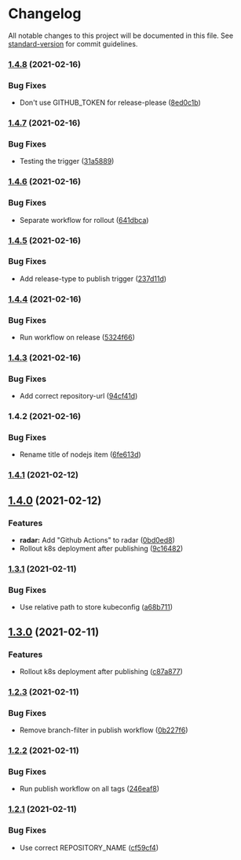 # Changelog

All notable changes to this project will be documented in this file. See [standard-version](https://github.com/conventional-changelog/standard-version) for commit guidelines.

### [1.4.8](https://www.github.com/flagbit/technology-radar/compare/v1.4.7...v1.4.8) (2021-02-16)


### Bug Fixes

* Don't use GITHUB_TOKEN for release-please ([8ed0c1b](https://www.github.com/flagbit/technology-radar/commit/8ed0c1bee907f35719440cf92b31aca08d81edbc))

### [1.4.7](https://www.github.com/flagbit/technology-radar/compare/v1.4.6...v1.4.7) (2021-02-16)


### Bug Fixes

* Testing the trigger ([31a5889](https://www.github.com/flagbit/technology-radar/commit/31a58891e4b1bbfb0f20b840ae64461ae497469e))

### [1.4.6](https://www.github.com/flagbit/technology-radar/compare/v1.4.5...v1.4.6) (2021-02-16)


### Bug Fixes

* Separate workflow for rollout ([641dbca](https://www.github.com/flagbit/technology-radar/commit/641dbca37992d44702fc45c85450bb15fa886a07))

### [1.4.5](https://www.github.com/flagbit/technology-radar/compare/v1.4.4...v1.4.5) (2021-02-16)


### Bug Fixes

* Add release-type to publish trigger ([237d11d](https://www.github.com/flagbit/technology-radar/commit/237d11d380ece9ba9aa69cc7ae4f5f9e1280f1d4))

### [1.4.4](https://www.github.com/flagbit/technology-radar/compare/v1.4.3...v1.4.4) (2021-02-16)


### Bug Fixes

* Run workflow on release ([5324f66](https://www.github.com/flagbit/technology-radar/commit/5324f6665f1def5dc7baf66d7acf6ace5f3d4ab5))

### [1.4.3](https://www.github.com/flagbit/technology-radar/compare/v1.4.2...v1.4.3) (2021-02-16)


### Bug Fixes

* Add correct repository-url ([94cf41d](https://www.github.com/flagbit/technology-radar/commit/94cf41d1f413e0621686ef5996473abc4b74cdc9))

### 1.4.2 (2021-02-16)


### Bug Fixes

* Rename title of nodejs item ([6fe613d](https://www.github.com/flagbit/technology-radar/commit/6fe613d7ee83b1b9bb5e91f951fd396263284948))

### [1.4.1](https://github.com/flagbit/flagbit-technology-radar/compare/1.4.0...1.4.1) (2021-02-12)

## [1.4.0](https://github.com/flagbit/flagbit-technology-radar/compare/1.3.1...1.4.0) (2021-02-12)


### Features

* **radar:** Add "Github Actions" to radar ([0bd0ed8](https://github.com/flagbit/flagbit-technology-radar/commit/0bd0ed8475a5fe7196ff6be5c4e6a686cf1bb1cb))
* Rollout k8s deployment after publishing ([9c16482](https://github.com/flagbit/flagbit-technology-radar/commit/9c16482b77dcb6d8d95118cff9e64b49cdc33a2f))

### [1.3.1](https://github.com/flagbit/flagbit-technology-radar/compare/1.3.0...1.3.1) (2021-02-11)


### Bug Fixes

* Use relative path to store kubeconfig ([a68b711](https://github.com/flagbit/flagbit-technology-radar/commit/a68b711c36d6a3ab85bbf1d113db6ad321911067))

## [1.3.0](https://github.com/flagbit/flagbit-technology-radar/compare/1.2.3...1.3.0) (2021-02-11)


### Features

* Rollout k8s deployment after publishing ([c87a877](https://github.com/flagbit/flagbit-technology-radar/commit/c87a8779562d67dcf1da584a2479fb4c092eff2d))

### [1.2.3](https://github.com/flagbit/flagbit-technology-radar/compare/1.2.2...1.2.3) (2021-02-11)


### Bug Fixes

* Remove branch-filter in publish workflow ([0b227f6](https://github.com/flagbit/flagbit-technology-radar/commit/0b227f6c548590915cad89c53e0480cd9c209587))

### [1.2.2](https://github.com/flagbit/flagbit-technology-radar/compare/1.2.1...1.2.2) (2021-02-11)


### Bug Fixes

* Run publish workflow on all tags ([246eaf8](https://github.com/flagbit/flagbit-technology-radar/commit/246eaf8779e3249919b18b843d200164961d62de))

### [1.2.1](https://github.com/flagbit/flagbit-technology-radar/compare/1.2.0...1.2.1) (2021-02-11)


### Bug Fixes

* Use correct REPOSITORY_NAME ([cf59cf4](https://github.com/flagbit/flagbit-technology-radar/commit/cf59cf4cb331f376263da8537bfa97fff45f9e50))
